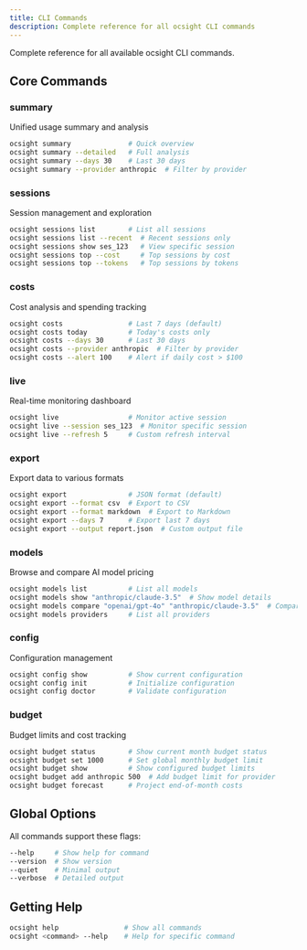 ```yaml
---
title: CLI Commands
description: Complete reference for all ocsight CLI commands
---
```


Complete reference for all available ocsight CLI commands.

## Core Commands

### summary

Unified usage summary and analysis

```bash
ocsight summary              # Quick overview
ocsight summary --detailed   # Full analysis
ocsight summary --days 30    # Last 30 days
ocsight summary --provider anthropic  # Filter by provider
```

### sessions

Session management and exploration

```bash
ocsight sessions list        # List all sessions
ocsight sessions list --recent  # Recent sessions only
ocsight sessions show ses_123   # View specific session
ocsight sessions top --cost     # Top sessions by cost
ocsight sessions top --tokens   # Top sessions by tokens
```

### costs

Cost analysis and spending tracking

```bash
ocsight costs                # Last 7 days (default)
ocsight costs today          # Today's costs only
ocsight costs --days 30      # Last 30 days
ocsight costs --provider anthropic  # Filter by provider
ocsight costs --alert 100    # Alert if daily cost > $100
```

### live

Real-time monitoring dashboard

```bash
ocsight live                 # Monitor active session
ocsight live --session ses_123  # Monitor specific session
ocsight live --refresh 5     # Custom refresh interval
```

### export

Export data to various formats

```bash
ocsight export               # JSON format (default)
ocsight export --format csv  # Export to CSV
ocsight export --format markdown  # Export to Markdown
ocsight export --days 7      # Export last 7 days
ocsight export --output report.json  # Custom output file
```

### models

Browse and compare AI model pricing

```bash
ocsight models list          # List all models
ocsight models show "anthropic/claude-3.5"  # Show model details
ocsight models compare "openai/gpt-4o" "anthropic/claude-3.5"  # Compare models
ocsight models providers     # List all providers
```

### config

Configuration management

```bash
ocsight config show          # Show current configuration
ocsight config init          # Initialize configuration
ocsight config doctor        # Validate configuration
```

### budget

Budget limits and cost tracking

```bash
ocsight budget status        # Show current month budget status
ocsight budget set 1000      # Set global monthly budget limit
ocsight budget show          # Show configured budget limits
ocsight budget add anthropic 500  # Add budget limit for provider
ocsight budget forecast      # Project end-of-month costs
```

## Global Options

All commands support these flags:

```bash
--help     # Show help for command
--version  # Show version
--quiet    # Minimal output
--verbose  # Detailed output
```

## Getting Help

```bash
ocsight help                # Show all commands
ocsight <command> --help    # Help for specific command
```

